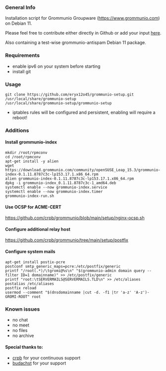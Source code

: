 ### General Info
Installation script for Grommunio Groupware (https://www.grommunio.com) on Debian 11.

Please feel free to contribute either directly in Github or add your input [here](https://community.grommunio.com/d/447-debian-11-clean-install-script).

Also containing a test-wise grommunio-antispam Debian 11 package.

### Requirements
* enable ipv6 on your system before starting
* install git

### Usage
```
git clone https://github.com/eryx12o45/grommunio-setup.git /usr/local/share/grommunio-setup
/usr/local/share/grommunio-setup/grommunio-setup
```

* iptables rules will be configured and persistent, enabling will require a reboot!

### Additions
#### Install grommunio-index
```
mkdir /root/rpmconv
cd /root/rpmconv
apt-get install -y alien
wget https://download.grommunio.com/community/openSUSE_Leap_15.3/grommunio-index-0.1.11.8787c3c-lp153.17.1.x86_64.rpm
alien grommunio-index-0.1.11.8787c3c-lp153.17.1.x86_64.rpm
dpkg -i grommunio-index_0.1.11.8787c3c-1_amd64.deb
systemctl enable --now grommunio-index.service
systemctl enable --now grommunio-index.timer
grommunio-index-run.sh
```

#### Use OCSP for ACME-CERT
https://github.com/crpb/grommunio/blob/main/setup/nginx-ocsp.sh

#### Configure additional relay host
https://github.com/crpb/grommunio/tree/main/setup/postfix

#### Configure system mails
```
apt-get install postix-pcre
postconf smtp_generic_maps=pcre:/etc/postfix/generic
printf "/root(.*)/\tgromi@%s\n" "$(grommunio-admin domain query --filter ID=1 domainname)" >> /etc/postfix/generic
printf "root:\tSERVERMAILS@SERVERMAILS.TLD\n" >> /etc/aliases
postalias /etc/aliases
postfix reload
usermod --comment "$(dnsdomainname |cut -d. -f1 |tr 'a-z' 'A-z')-GROMI-ROOT" root
```

### Known issues
* no chat
* no meet
* no files
* no archive

#### Special thanks to:
* [crpb](https://github.com/crpb) for your continuous support
* [budachst](https://github.com/budachst) for your support

